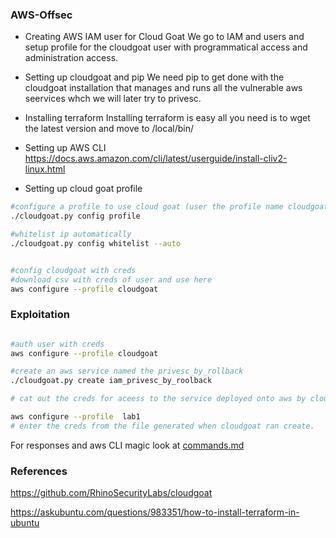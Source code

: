 ### AWS-Offsec

- Creating AWS IAM user for Cloud Goat
We go to IAM and users and setup profile for the cloudgoat user with programmatical access and administration access.

- Setting up cloudgoat and pip
We need pip to get done with the cloudgoat installation that manages and runs all the vulnerable aws seervices whch we will later try to privesc.
- Installing terraform
Installing terraform is easy all you need is to wget the latest version and move to /local/bin/
- Setting up AWS CLI
https://docs.aws.amazon.com/cli/latest/userguide/install-cliv2-linux.html
- Setting up cloud goat profile
```bash
#configure a profile to use cloud goat (user the profile name cloudgoat)
./cloudgoat.py config profile

#whitelist ip automatically
./cloudgoat.py config whitelist --auto


#config cloudgoat with creds
#download csv with creds of user and use here
aws configure --profile cloudgoat
```

### Exploitation

```bash

#auth user with creds
aws configure --profile cloudgoat

#create an aws service named the privesc_by_rollback
./cloudgoat.py create iam_privesc_by_roolback

# cat out the creds for aceess to the service deployed onto aws by cloudgoat

aws configure --profile  lab1
# enter the creds from the file generated when cloudgoat ran create.
````

For responses and aws CLI magic look at [commands.md](./commands.md)

### References
https://github.com/RhinoSecurityLabs/cloudgoat

https://askubuntu.com/questions/983351/how-to-install-terraform-in-ubuntu
